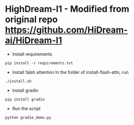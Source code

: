 # HighDream-I1 - Modified from original repo https://github.com/HiDream-ai/HiDream-I1

- Install requirements
```
pip install -r requirements.txt
```

- Install falsh attention
In the folder of install-flash-attn, run
```
./install.sh
```

- Install gradio
```
pip install gradio
```

- Run the script
```
python gradio_demo.py
```